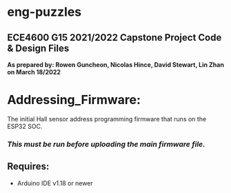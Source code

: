# eng-puzzles
## ECE4600 G15 2021/2022 Capstone Project Code & Design Files
**As prepared by: Rowen Guncheon, Nicolas Hince, David Stewart, Lin Zhan on March 18/2022**

# Addressing_Firmware:
  The initial Hall sensor address programming firmware that runs on the ESP32 SOC.
  ### ***This must be run before uploading the main firmware file.***

## Requires:
- Arduino IDE v1.18 or newer
